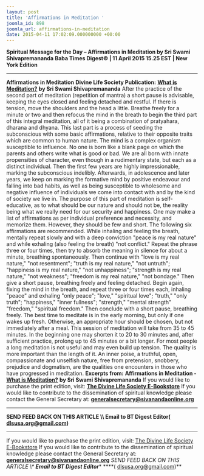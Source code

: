 ```yaml
---
layout: post
title: 'Affirmations in Meditation '
joomla_id: 898
joomla_url: affirmations-in-meditation
date: 2015-04-11 17:02:09.000000000 +00:00
---
```

**Spiritual Message for the Day – Affirmations in Meditation by Sri Swami Shivapremananda**
**Baba Times Digest© | 11 April 2015 15.25 EST | New York Edition**
* * *
**Affirmations in Meditation**
**Divine Life Society Publication:** [**What is Meditation?**](http://www.dlshq.org/messages/medguide.htm#affirm) **by Sri Swami Shivapremananda**
After the practice of the second part of meditation (repetition of mantra) a short pause is advisable, keeping the eyes closed and feeling detached and restful. If there is tension, move the shoulders and the head a little. Breathe freely for a minute or two and then refocus the mind in the breath to begin the third part of this integral meditation, all of it being a combination of pratyahara, dharana and dhyana. This last part is a process of seeding the subconscious with some basic affirmations, relative to their opposite traits which are common to human nature.
The mind is a complex organism susceptible to influence. No one is born like a blank page on which the parents and others write what is good or bad. We are all born with innate propensities of character, even though in a rudimentary state, but each as a distinct individual. Then the first few years are highly impressionable, marking the subconscious indelibly. Afterwards, in adolescence and later years, we keep on marking the formative mind by positive endeavour and falling into bad habits, as well as being susceptible to wholesome and negative influence of individuals we come into contact with and by the kind of society we live in.
The purpose of this part of meditation is self-educative, as to what should be our nature and should not be, the reality being what we really need for our security and happiness. One may make a list of affirmations as per individual preference and necessity, and memorize them. However, they should be few and short. The following six affirmations are recommended.
While inhaling and feeling the breath, mentally repeat slowly and with a deep conviction "peace is my real nature" and while exhaling (also feeling the breath) "not conflict." Repeat the phrase three or four times, then try to absorb the meaning in silence for about a minute, breathing spontaneously. Then continue with "love is my real nature," "not resentment"; "truth is my real nature," "not untruth"; "happiness is my real nature," "not unhappiness"; "strength is my real nature," "not weakness"; "freedom is my real nature," "not bondage."
Then give a short pause, breathing freely and feeling detached. Begin again, fixing the mind in the breath, and repeat three or four times each, inhaling "peace" and exhaling "only peace"; "love," "spiritual love"; "truth," "only truth"; "happiness," "inner fullness"; "strength," "mental strength" "freedom," "spiritual freedom." Then conclude with a short pause, breathing freely.
The best time to meditate is in the early morning, but only if one wakes up fresh. Otherwise, an appropriate hour should be chosen, but not immediately after a meal. This session of meditation will take from 35 to 45 minutes. In the beginning one may shorten it to 20 to 30 minutes and, after sufficient practice, prolong up to 45 minutes or a bit longer. For most people a long meditation is not useful and may even build up tension. The quality is more important than the length of it.
An inner poise, a truthful, open, compassionate and unselfish nature, free from pretension, snobbery, prejudice and dogmatism, are the qualities one encounters in those who have progressed in meditation.
**Excerpts from:**  **Affirmations in Meditation -** [**What is Meditation?**](http://www.dlshq.org/messages/medguide.htm#affirm) **by Sri Swami Shivapremananda**
If you would like to purchase the print edition, visit: **[The Divine Life Society E-Bookstore](http://www.dlshq.org/download/download.htm)**
If you would like to contribute to the dissemination of spiritual knowledge please contact the General Secretary at: [](mailto:%20%3Cscript%20type=%27text/javascript%27%3E%20%3C%21--%20var%20prefix%20=%20%27ma%27%20+%20%27il%27%20+%20%27to%27;%20var%20path%20=%20%27hr%27%20+%20%27ef%27%20+%20%27=%27;%20var%20addy57016%20=%20%27generalsecretary%27%20+%20%27@%27;%20addy57016%20=%20addy57016%20+%20%27sivanandaonline%27%20+%20%27.%27%20+%20%27org%27;%20document.write%28%27%3Ca%20%27%20+%20path%20+%20%27%5C%27%27%20+%20prefix%20+%20%27:%27%20+%20addy57016%20+%20%27%5C%27%3E%27%29;%20document.write%28addy57016%29;%20document.write%28%27%3C%5C/a%3E%27%29;%20//--%3E%5Cn%20%3C/script%3E%3Cscript%20type=%27text/javascript%27%3E%20%3C%21--%20document.write%28%27%3Cspan%20style=%5C%27display:%20none;%5C%27%3E%27%29;%20//--%3E%20%3C/script%3EThis%20email%20address%20is%20being%20protected%20from%20spambots.%20You%20need%20JavaScript%20enabled%20to%20view%20it.%20%3Cscript%20type=%27text/javascript%27%3E%20%3C%21--%20document.write%28%27%3C/%27%29;%20document.write%28%27span%3E%27%29;%20//--%3E%20%3C/script%3E?subject=Contribution%20to%20Dissemination%20of%20Spiritual%20Knowledge) **generalsecretary@sivanandaonline.org**
****
**SEND FEED BACK ON THIS ARTICLE \\\ Email to BT Digest Editor[](mailto:%20%3Cscript%20type=%27text/javascript%27%3E%20%3C%21--%20var%20prefix%20=%20%27ma%27%20+%20%27il%27%20+%20%27to%27;%20var%20path%20=%20%27hr%27%20+%20%27ef%27%20+%20%27=%27;%20var%20addy72654%20=%20%27dlsusa.org%27%20+%20%27@%27;%20addy72654%20=%20addy72654%20+%20%27gmail%27%20+%20%27.%27%20+%20%27com%27;%20document.write%28%27%3Ca%20%27%20+%20path%20+%20%27%5C%27%27%20+%20prefix%20+%20%27:%27%20+%20addy72654%20+%20%27%5C%27%3E%27%29;%20document.write%28addy72654%29;%20document.write%28%27%3C%5C/a%3E%27%29;%20//--%3E%5Cn%20%3C/script%3E%3Cscript%20type=%27text/javascript%27%3E%20%3C%21--%20document.write%28%27%3Cspan%20style=%5C%27display:%20none;%5C%27%3E%27%29;%20//--%3E%20%3C/script%3EThis%20email%20address%20is%20being%20protected%20from%20spambots.%20You%20need%20JavaScript%20enabled%20to%20view%20it.%20%3Cscript%20type=%27text/javascript%27%3E%20%3C%21--%20document.write%28%27%3C/%27%29;%20document.write%28%27span%3E%27%29;%20//--%3E%20%3C/script%3E?subject=DLS%20Posts)( [dlsusa.org@gmail.com](mailto:dlsusa.org@gmail.com))**
* * *
  
If you would like to purchase the print edition, visit: [The Divine Life Society E-Bookstore](http://www.dlshq.org/download/download.htm)
If you would like to contribute to the dissemination of spiritual knowledge please contact the General Secretary at: **[generalsecretary@sivanandaonline.org](mailto:generalsecretary@sivanandaonline.org)**
**SEND FEED BACK ON THIS ARTICLE \\\**  **Email to BT Digest Editor**** [](mailto:%20%3Cscript%20type=%27text/javascript%27%3E%20%3C%21--%20var%20prefix%20=%20%27ma%27%20+%20%27il%27%20+%20%27to%27;%20var%20path%20=%20%27hr%27%20+%20%27ef%27%20+%20%27=%27;%20var%20addy72654%20=%20%27dlsusa.org%27%20+%20%27@%27;%20addy72654%20=%20addy72654%20+%20%27gmail%27%20+%20%27.%27%20+%20%27com%27;%20document.write%28%27%3Ca%20%27%20+%20path%20+%20%27%5C%27%27%20+%20prefix%20+%20%27:%27%20+%20addy72654%20+%20%27%5C%27%3E%27%29;%20document.write%28addy72654%29;%20document.write%28%27%3C%5C/a%3E%27%29;%20//--%3E%5Cn%20%3C/script%3E%3Cscript%20type=%27text/javascript%27%3E%20%3C%21--%20document.write%28%27%3Cspan%20style=%5C%27display:%20none;%5C%27%3E%27%29;%20//--%3E%20%3C/script%3EThis%20email%20address%20is%20being%20protected%20from%20spambots.%20You%20need%20JavaScript%20enabled%20to%20view%20it.%20%3Cscript%20type=%27text/javascript%27%3E%20%3C%21--%20document.write%28%27%3C/%27%29;%20document.write%28%27span%3E%27%29;%20//--%3E%20%3C/script%3E?subject=DLS%20Posts)****( [dlsusa.org@gmail.com](mailto:dlsusa.org@gmail.com))**  
